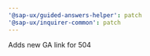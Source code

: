 ```yaml
---
'@sap-ux/guided-answers-helper': patch
'@sap-ux/inquirer-common': patch
---
```


Adds new GA link for 504

